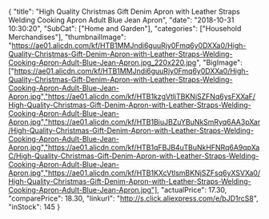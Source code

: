 {
	"title": "High Quality Christmas Gift Denim Apron with Leather Straps Welding Cooking Apron Adult Blue Jean Apron",
	"date": "2018-10-31 10:30:20",
	"SubCat": ["Home and Garden"],
	"categories": ["Household Merchandises"],
	"thumbnailImage": "https://ae01.alicdn.com/kf/HTB1MMJndi6guuRjy0Fmq6y0DXXa0/High-Quality-Christmas-Gift-Denim-Apron-with-Leather-Straps-Welding-Cooking-Apron-Adult-Blue-Jean-Apron.jpg_220x220.jpg",
	"BigImage": ["https://ae01.alicdn.com/kf/HTB1MMJndi6guuRjy0Fmq6y0DXXa0/High-Quality-Christmas-Gift-Denim-Apron-with-Leather-Straps-Welding-Cooking-Apron-Adult-Blue-Jean-Apron.jpg","https://ae01.alicdn.com/kf/HTB1kzgVtljTBKNjSZFNq6ysFXXaF/High-Quality-Christmas-Gift-Denim-Apron-with-Leather-Straps-Welding-Cooking-Apron-Adult-Blue-Jean-Apron.jpg","https://ae01.alicdn.com/kf/HTB1BiuJBZuYBuNkSmRyq6AA3pXar/High-Quality-Christmas-Gift-Denim-Apron-with-Leather-Straps-Welding-Cooking-Apron-Adult-Blue-Jean-Apron.jpg","https://ae01.alicdn.com/kf/HTB1qFBJB4uTBuNkHFNRq6A9qpXaC/High-Quality-Christmas-Gift-Denim-Apron-with-Leather-Straps-Welding-Cooking-Apron-Adult-Blue-Jean-Apron.jpg","https://ae01.alicdn.com/kf/HTB1KXcVtlsmBKNjSZFsq6yXSVXa0/High-Quality-Christmas-Gift-Denim-Apron-with-Leather-Straps-Welding-Cooking-Apron-Adult-Blue-Jean-Apron.jpg"],
	"actualPrice": 17.30,
	"comparePrice": 18.30,
	"linkurl": "http://s.click.aliexpress.com/e/bJD1rcS8",
	"inStock": 145
}
